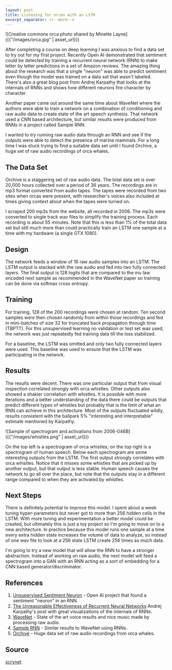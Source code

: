 ```yaml
---
layout: post
title: Listening for orcas with an LSTM
excerpt_separator: <!--more-->
---
```


![Creative commons orca photo shared by Minette Layne]({{"/images/orca.jpg" | asset_url}})

After completing a course on deep learning I was anxious to find a data set to try out for my first project.  Recently Open AI demonstrated that sentiment could be detected by training a recurrent neural network (RNN) to make letter by letter predictions in a set of Amazon reviews.  The amazing thing about the research was that a single "neuron" was able to predict sentiment even though the model was trained on a data set that wasn't labeled.  There's also a great blog post from Andrej Karpathy that looks at the internals of RNNs and shows how different neurons fire character by character.

<!--more-->

Another paper came out around the same time about WaveNet where the authors were able to train a network on a combination of conditioning and raw audio data to create state of the art speech synthesis.  That network used a CNN based architecture, but similar results were produced from RNNs in a project called Sample RNN.

I wanted to try running raw audio data through an RNN and see if the outputs were able to detect the presence of marine mammals.  For a long time I was stuck trying to find a suitable data set until I found Orchive, a huge set of raw audio recordings of orca whales.

## The Data Set

Orchive is a staggering set of raw audio data.  The total data set is over 20,000 hours collected over a period of 36 years.  The recordings are in mp3 format converted from audio tapes.  The tapes were recorded from two sites when orcas were present, with researcher's voices also included at times giving context about when the tapes were turned on.

I scraped 200 mp3s from the website, all recorded in 2006.  The mp3s were converted to single track wav files to simplify the training process.  Each recording is about 55 minutes.  Note that this is less than 1% of the total data set but still much more than could practically train an LSTM one sample at a time with my hardware (a single GTX 1080).

## Design

The network feeds a window of 16 raw audio samples into an LSTM.  The LSTM output is stacked with the raw audio and fed into two fully connected layers.  The final output is 128 logits that are compared to the mu law encoded next sample as recommended in the WaveNet paper so training can be done via softmax cross entropy.

## Training

For training, 128 of the 200 recordings were chosen at random.  Ten second samples were then chosen randomly from within those recordings and fed in mini-batches of size 32 for truncated back propagation through time (TBPTT).  For this unsupervised learning no validation or test set was used, the network was just repeatedly fed training data till the loss stabilized.

For a baseline, the LSTM was omitted and only two fully connected layers were used.  This baseline was used to ensure that the LSTM was participating in the network.

## Results

The results were decent.  There was one particular output that from visual inspection correlated strongly with orca whistles.  Other outputs also showed a shakier correlation with whistles.  It is possible with more iterations and a better understanding of the data there could be outputs that predict different types of whistles but probably that is the limit of what an RNN can achieve in this architecture.  Most of the outputs fluctuated wildly, results consistent with the ballpark 5% "interesting and interpretable" estimate mentioned by Karpathy.

![Sample of spectrogram and activations from 2006-046B]({{"/images/whistles.png" | asset_url}})

On the top left is a spectrogram of orca whistles; on the top right is a spectrogram of human speech.  Below each spectrogram are some interesting outputs from the LSTM.  The first output strongly correlates with orca whistles.  Notice that it misses some whistles that are picked up by another output, but that output is less stable.  Human speech causes the network to go all over the place, but note that the outputs stay in a different range compared to when they are activated by whistles.

## Next Steps

There is definitely potential to improve this model.  I spent about a week tuning hyper-parameters but never got to more than 256 hidden cells in the LSTM.  With more tuning and experimentation a better model could be created, but ultimately this is just a toy project so I'm going to move on to a new architecture.  In practice because this model runs one sample at a time every extra hidden state increases the volume of data to analyze, so instead of one wav file to look at a 256 state LSTM create 256 times as much data.

I'm going to try a new model that will allow the RNN to have a stronger abstraction.  Instead of working on raw audio, the next model will feed a spectrogram into a GAN with an RNN acting as a sort of embedding for a CNN based generator/discriminator.

## References

1. [Unsupervised Sentiment Neuron](https://blog.openai.com/unsupervised-sentiment-neuron/) - Open AI project that found a sentiment "neuron" in an RNN.
2. [The Unreasonable Effectiveness of Recurrent Neural Networks](http://karpathy.github.io/2015/05/21/rnn-effectiveness/) Andrej Karpathy's post with great visualizations of the internals of RNNs.
3. [WaveNet](https://deepmind.com/blog/wavenet-generative-model-raw-audio/) - State of the art voice results and nice music made by processing raw audio.
4. [Sample RNN](https://github.com/soroushmehr/sampleRNN_ICLR2017) - Similar results to WaveNet using RNNs.
5. [Orchive](http://orchive.cs.uvic.ca/) - Huge data set of raw audio recordings from orca whales.

## Source
[scrynet](https://github.com/michaelwoodson/scrynet)